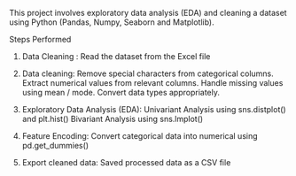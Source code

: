 This project involves exploratory data analysis (EDA) and cleaning a dataset using Python (Pandas, Numpy, Seaborn and Matplotlib).

Steps Performed
1. Data Cleaning : Read the dataset from the Excel file
   
2. Data cleaning:
   Remove special characters from categorical columns.
   Extract numerical values from relevant columns.
   Handle missing values using mean / mode.
   Convert data types appropriately.
  
3. Exploratory Data Analysis (EDA):
   Univariant Analysis using sns.distplot() and plt.hist()
   Bivariant Analysis using sns.lmplot()

4. Feature Encoding:
   Convert categorical data into numerical using pd.get_dummies()
   
5. Export cleaned data: Saved processed data as a CSV file
